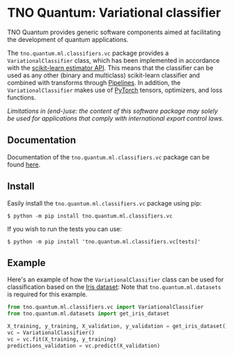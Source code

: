 # TNO Quantum: Variational classifier

TNO Quantum provides generic software components aimed at facilitating the development
of quantum applications.

The `tno.quantum.ml.classifiers.vc` package provides a `VariationalClassifier` class, which has been implemented 
in accordance with the
[scikit-learn estimator API](https://scikit-learn.org/stable/developers/develop.html).
This means that the classifier can be used as any other (binary and multiclass)
scikit-learn classifier and combined with transforms through
[Pipelines](https://scikit-learn.org/stable/modules/generated/sklearn.pipeline.Pipeline.html).
In addition, the `VariationalClassifier` makes use of
[PyTorch](https://pytorch.org/docs/stable/tensors.html) tensors, optimizers, and loss
functions.

*Limitations in (end-)use: the content of this software package may solely be used for applications that comply with international export control laws.*

## Documentation

Documentation of the `tno.quantum.ml.classifiers.vc` package can be found [here](https://tno-quantum.github.io/ml.classifiers.vc/).


## Install

Easily install the `tno.quantum.ml.classifiers.vc` package using pip:

```console
$ python -m pip install tno.quantum.ml.classifiers.vc
```

If you wish to run the tests you can use:
```console
$ python -m pip install 'tno.quantum.ml.classifiers.vc[tests]'
```

## Example

Here's an example of how the `VariationalClassifier` class can be used for
classification based on the
[Iris dataset](https://en.wikipedia.org/wiki/Iris_flower_data_set):
Note that `tno.quantum.ml.datasets` is required for this example.

```python
from tno.quantum.ml.classifiers.vc import VariationalClassifier
from tno.quantum.ml.datasets import get_iris_dataset

X_training, y_training, X_validation, y_validation = get_iris_dataset()
vc = VariationalClassifier()
vc = vc.fit(X_training, y_training)
predictions_validation = vc.predict(X_validation)
```
